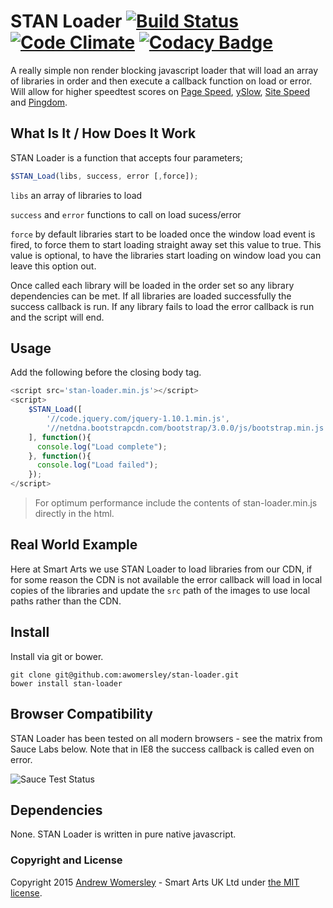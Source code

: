 # STAN Loader [![Build Status](https://travis-ci.org/awomersley/stan-loader.svg?branch=master)](https://travis-ci.org/awomersley/stan-loader) [![Code Climate](https://codeclimate.com/github/awomersley/stan-loader/badges/gpa.svg)](https://codeclimate.com/github/awomersley/stan-loader) [![Codacy Badge](https://www.codacy.com/project/badge/b0fdb35b7b3a4d6e92b66a75cd4a1e4d)](https://www.codacy.com/public/a/stan-loader)

A really simple non render blocking javascript loader that will load an array of libraries in order and then execute a callback function on load or error. Will allow for higher speedtest scores on [Page Speed](https://developers.google.com/speed/pagespeed/), [ySlow](http://yslow.org/), [Site Speed](http://www.sitespeed.io/) and [Pingdom](http://tools.pingdom.com/fpt/).

## What Is It / How Does It Work

STAN Loader is a function that accepts four parameters;

```javascript
$STAN_Load(libs, success, error [,force]);
```

`libs` an array of libraries to load

`success` and `error` functions to call on load sucess/error

`force` by default libraries start to be loaded once the window load event is fired, to force them to start loading straight away set this value to true. This value is optional, to have the libraries start loading on window load you can leave this option out.

Once called each library will be loaded in the order set so any library dependencies can be met. If all libraries are loaded successfully the success callback is run. If any library fails to load the error callback is run and the script will end.

## Usage

Add the following before the closing body tag.

```javascript
<script src='stan-loader.min.js'></script>
<script>
    $STAN_Load([
        '//code.jquery.com/jquery-1.10.1.min.js',
        '//netdna.bootstrapcdn.com/bootstrap/3.0.0/js/bootstrap.min.js'
    ], function(){
      console.log("Load complete");
    }, function(){
      console.log("Load failed");
    });
</script>
```

> For optimum performance include the contents of stan-loader.min.js directly in the html.

## Real World Example

Here at Smart Arts we use STAN Loader to load libraries from our CDN, if for some reason the CDN is not available the error callback will load in local copies of the libraries and update the `src` path of the images to use local paths rather than the CDN.

## Install

Install via git or bower.

```
git clone git@github.com:awomersley/stan-loader.git
bower install stan-loader
```


## Browser Compatibility

STAN Loader has been tested on all modern browsers - see the matrix from Sauce Labs below. Note that in IE8 the success callback is called even on error.

![Sauce Test Status](https://saucelabs.com/browser-matrix/stan-loader.svg?auth=d83fbc6cd64b33ed71f758b863f47d9d)

## Dependencies

None. STAN Loader is written in pure native javascript.


### Copyright and License

Copyright 2015 [Andrew Womersley](https://plus.google.com/+AndrewWomersley) - Smart Arts UK Ltd under [the MIT license](LICENSE).
